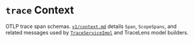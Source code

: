 # `trace` Context

OTLP trace span schemas. [`v1/context.md`](v1/context.md) details `Span`, `ScopeSpans`, and related messages used by [`TraceServiceImpl`](../../../../Asynkron.OtelReceiver/Services/TraceServiceImpl.cs) and TraceLens model builders.
